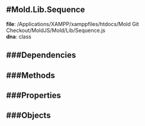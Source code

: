 
#Mold.Lib.Sequence
---------------------------------------

__file__: /Applications/XAMPP/xamppfiles/htdocs/Mold Git Checkout/MoldJS/Mold/Lib/Sequence.js  
__dna__: class  


	






###Dependencies
--------------




   
###Methods
--------------
 

 
  
###Properties
-------------


 

###Objects
------------



		
